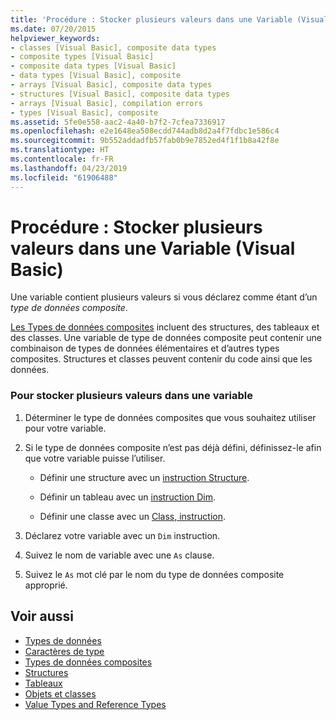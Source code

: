 ```yaml
---
title: 'Procédure : Stocker plusieurs valeurs dans une Variable (Visual Basic)'
ms.date: 07/20/2015
helpviewer_keywords:
- classes [Visual Basic], composite data types
- composite types [Visual Basic]
- composite data types [Visual Basic]
- data types [Visual Basic], composite
- arrays [Visual Basic], composite data types
- structures [Visual Basic], composite data types
- arrays [Visual Basic], compilation errors
- types [Visual Basic], composite
ms.assetid: 5fe0e558-aac2-4a40-b7f2-7cfea7336917
ms.openlocfilehash: e2e1648ea508ecdd744adb8d2a4f7fdbc1e586c4
ms.sourcegitcommit: 9b552addadfb57fab0b9e7852ed4f1f1b8a42f8e
ms.translationtype: HT
ms.contentlocale: fr-FR
ms.lasthandoff: 04/23/2019
ms.locfileid: "61906488"
---
```

# <a name="how-to-hold-more-than-one-value-in-a-variable-visual-basic"></a>Procédure : Stocker plusieurs valeurs dans une Variable (Visual Basic)
Une variable contient plusieurs valeurs si vous déclarez comme étant d’un *type de données composite*.  
  
 [Les Types de données composites](../../../../visual-basic/programming-guide/language-features/data-types/composite-data-types.md) incluent des structures, des tableaux et des classes. Une variable de type de données composite peut contenir une combinaison de types de données élémentaires et d’autres types composites. Structures et classes peuvent contenir du code ainsi que les données.  
  
### <a name="to-hold-more-than-one-value-in-a-variable"></a>Pour stocker plusieurs valeurs dans une variable  
  
1. Déterminer le type de données composites que vous souhaitez utiliser pour votre variable.  
  
2. Si le type de données composite n’est pas déjà défini, définissez-le afin que votre variable puisse l’utiliser.  
  
    - Définir une structure avec un [instruction Structure](../../../../visual-basic/language-reference/statements/structure-statement.md).  
  
    - Définir un tableau avec un [instruction Dim](../../../../visual-basic/language-reference/statements/dim-statement.md).  
  
    - Définir une classe avec un [Class, instruction](../../../../visual-basic/language-reference/statements/class-statement.md).  
  
3. Déclarez votre variable avec un `Dim` instruction.  
  
4. Suivez le nom de variable avec une `As` clause.  
  
5. Suivez le `As` mot clé par le nom du type de données composite approprié.  
  
## <a name="see-also"></a>Voir aussi

- [Types de données](../../../../visual-basic/language-reference/data-types/index.md)
- [Caractères de type](../../../../visual-basic/programming-guide/language-features/data-types/type-characters.md)
- [Types de données composites](../../../../visual-basic/programming-guide/language-features/data-types/composite-data-types.md)
- [Structures](../../../../visual-basic/programming-guide/language-features/data-types/structures.md)
- [Tableaux](../../../../visual-basic/programming-guide/language-features/arrays/index.md)
- [Objets et classes](../../../../visual-basic/programming-guide/language-features/objects-and-classes/index.md)
- [Value Types and Reference Types](../../../../visual-basic/programming-guide/language-features/data-types/value-types-and-reference-types.md)
